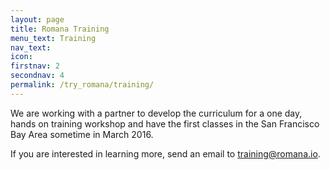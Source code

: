 ```yaml
---
layout: page
title: Romana Training 
menu_text: Training
nav_text: 
icon:
firstnav: 2
secondnav: 4
permalink: /try_romana/training/
---
```


We are working with a partner to develop the curriculum for a one day, hands on training workshop and have the first classes in the San Francisco Bay Area sometime in March 2016. 

If you are interested in learning more, send an email to [training@romana.io](mailto:training@romana.io).



